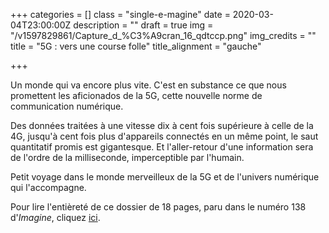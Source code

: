 +++
categories = []
class = "single-e-magine"
date = 2020-03-04T23:00:00Z
description = ""
draft = true
img = "/v1597829861/Capture_d_%C3%A9cran_16_qdtccp.png"
img_credits = ""
title = "5G : vers une course folle"
title_alignment = "gauche"

+++

Un monde qui va encore plus vite. C'est en substance ce que nous promettent les aficionados de la 5G, cette nouvelle norme de communication numérique. 

Des données traitées à une vitesse dix à cent fois supérieure à celle de la 4G, jusqu'à cent fois plus d'appareils connectés en un même point, le saut quantitatif promis est gigantesque. Et l'aller-retour d'une information sera de l'ordre de la milliseconde, imperceptible par l'humain. 

Petit voyage dans le monde merveilleux de la 5G et de l'univers numérique qui l'accompagne. 

Pour lire l'entièreté de ce dossier de 18 pages, paru dans le numéro 138 d'_Imagine_, cliquez [ici](https://kiosque.imagine-magazine.com/wp-content/uploads/2020/08/138_dossier5G.pdf).